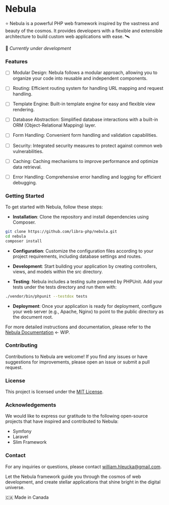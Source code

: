 # Nebula

⭐ Nebula is a powerful PHP web framework inspired by the vastness and beauty of the cosmos. It provides developers with a flexible and extensible architecture to build custom web applications with ease. 🛰️ 

👷 *Currently under development*


### Features
- [ ] Modular Design: Nebula follows a modular approach, allowing you to organize your code into reusable and independent components.
- [ ] Routing: Efficient routing system for handling URL mapping and request handling.
- [ ] Template Engine: Built-in template engine for easy and flexible view rendering.
- [ ] Database Abstraction: Simplified database interactions with a built-in ORM (Object-Relational Mapping) layer.
- [ ] Form Handling: Convenient form handling and validation capabilities.
- [ ] Security: Integrated security measures to protect against common web vulnerabilities.
- [ ] Caching: Caching mechanisms to improve performance and optimize data retrieval.
- [ ] Error Handling: Comprehensive error handling and logging for efficient debugging.


### Getting Started

To get started with Nebula, follow these steps:

- **Installation**: Clone the repository and install dependencies using Composer.
```bash
git clone https://github.com/libra-php/nebula.git
cd nebula
composer install
```

- **Configuration**: Customize the configuration files according to your project requirements, including database settings and routes.

- **Development**: Start building your application by creating controllers, views, and models within the src directory.

- **Testing**: Nebula includes a testing suite powered by PHPUnit. Add your tests under the tests directory and run them with:
```bash
./vendor/bin/phpunit --testdox tests
```

- **Deployment**: Once your application is ready for deployment, configure your web server (e.g., Apache, Nginx) to point to the public directory as the document root.

For more detailed instructions and documentation, please refer to the <a href='#'>Nebula Documentation</a> <- WIP.


### Contributing

Contributions to Nebula are welcome! If you find any issues or have suggestions for improvements, please open an issue or submit a pull request. 


### License

This project is licensed under the <a href='https://github.com/your-username/nebula/blob/main/LICENSE'>MIT License</a>.


### Acknowledgements

We would like to express our gratitude to the following open-source projects that have inspired and contributed to Nebula:

- Symfony
- Laravel
- Slim Framework


### Contact

For any inquiries or questions, please contact william.hleucka@gmail.com.

Let the Nebula framework guide you through the cosmos of web development, and create stellar applications that shine bright in the digital universe.


🇨🇦 Made in Canada

